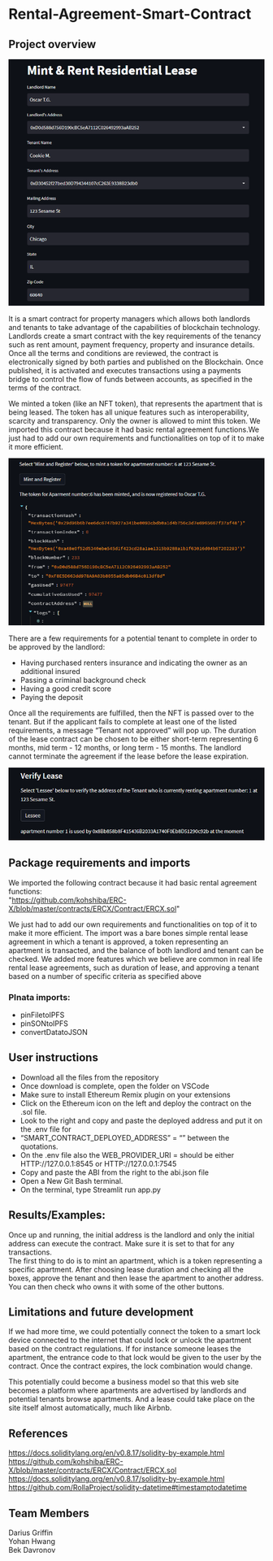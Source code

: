 # Rental-Agreement-Smart-Contract

## Project overview
![Sample Image of Front End Inputs](Images/snip1.png)

It is a smart contract for property managers which allows both landlords and tenants to take advantage of the capabilities of blockchain technology. Landlords create a smart contract with the key requirements of the tenancy such as rent amount, payment frequency, property and insurance details. Once all the terms and conditions are reviewed, the contract is electronically signed by both parties and published on the Blockchain. Once published, it is activated and executes transactions using a payments bridge to control the flow of funds between accounts, as specified in the terms of the contract.

We minted a token (like an NFT token), that represents the apartment that is being leased. The token has all unique features such as interoperability, scarcity and transparency. Only the owner is allowed to mint this token. We imported this contract because it had basic rental agreement functions.We just had to add our own requirements and functionalities on top of it to make it more efficient. 

![Sample Image of Transactions Hash](Images/snip2.png)

There are a few requirements for a potential tenant to complete in order to be approved by the landlord:
 * Having purchased renters insurance and indicating 
the owner as an additional insured 
* Passing a criminal background check 
* Having a good credit score
* Paying the deposit

Once all the requirements are fulfilled, then the NFT is passed over to the tenant. But if the applicant fails to complete at least one of the listed requirements, a message “Tenant not approved” will pop up. The duration of the lease contract can be chosen to be either short-term representing 6 months, mid term - 12 months, or long term - 15 months. The landlord cannot terminate the agreement if the lease before the lease expiration.

![Sample Image of Lessee Verification](Images/snip3.png)

## Package requirements and imports
We imported the following contract because it had basic rental agreement functions: <br>
"https://github.com/kohshiba/ERC-X/blob/master/contracts/ERCX/Contract/ERCX.sol"

We just had to add our own requirements and functionalities on top of it to make it more efficient. The import was a bare bones simple rental lease agreement in which a tenant is approved, a token representing an apartment is transacted, and the balance of both landlord and tenant can be checked. We added more features which we believe are common in real life rental lease agreements, such as duration of lease, and approving a tenant based on a number of specific criteria as specified above<br>

### PInata imports:
* pinFiletoIPFS
* pinSONtoIPFS
* convertDatatoJSON



## User instructions
* Download all the files from the repository
* Once download is complete, open the folder on VSCode
* Make sure to install Ethereum Remix plugin on your extensions
* Click on the Ethereum icon on the left and deploy the contract on the .sol file.
* Look to the right and copy and paste the deployed address and put it on the .env file for
* “SMART_CONTRACT_DEPLOYED_ADDRESS” = “” between the quotations.
* On the .env file also the WEB_PROVIDER_URI = should be either HTTP://127.0.0.1:8545 or HTTP://127.0.0.1:7545
* Copy and paste the ABI from the right to the abi.json file
* Open a New Git Bash terminal.
* On the terminal, type Streamlit run app.py

## Results/Examples:
Once up and running, the initial address is the landlord and only the initial address can execute the contract. Make sure it is set to that for any transactions. <br>
The first thing to do is to mint an apartment, which is a token representing a specific apartment.
After choosing lease duration and checking all the boxes, approve the tenant and then lease the apartment to another address. You can then check who owns it with   some of the other buttons.

## Limitations and future development
If we had more time, we could potentially connect the token to a smart lock device connected to the internet that could lock or unlock the apartment based on the contract regulations. If for instance someone leases the apartment, the entrance code to that lock would be given to the user by the contract. Once the contract expires, the lock combination would change.

This potentially could become a business model so that this web site becomes a platform where apartments are advertised by landlords and potential tenants browse apartments. And a lease could take place on the site itself almost automatically, much like Airbnb.


## References
https://docs.soliditylang.org/en/v0.8.17/solidity-by-example.html <br>
https://github.com/kohshiba/ERC-X/blob/master/contracts/ERCX/Contract/ERCX.sol <br>
https://docs.soliditylang.org/en/v0.8.17/solidity-by-example.html <br>
https://github.com/RollaProject/solidity-datetime#timestamptodatetime <br>




## Team Members
Darius Griffin <br>
Yohan Hwang <br>
Bek Davronov <br>
